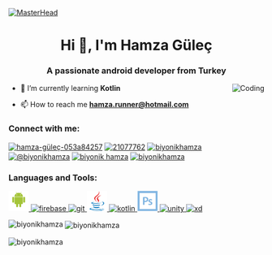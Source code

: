 [![MasterHead]([https://i.pinimg.com/originals/b2/32/55/b2325557a903fdf56b50da4656da9221.gif)](https://blog.bit.ai/wp-content/uploads/2018/09/How-to-Embed-GitHub-Gists-in-Your-Documents-Blog-Banner.png)
<h1 align="center">Hi 👋, I'm Hamza Güleç</h1>
<h3 align="center">A passionate android developer from Turkey</h3>
<img align="Right" alt="Coding" width"400" src="https://i.pinimg.com/originals/b2/32/55/b2325557a903fdf56b50da4656da9221.gif">

- 🌱 I’m currently learning **Kotlin**

- 📫 How to reach me **hamza.runner@hotmail.com**

<h3 align="left">Connect with me:</h3>
<p align="left">
<a href="https://linkedin.com/in/hamza-güleç-053a84257" target="blank"><img align="center" src="https://raw.githubusercontent.com/rahuldkjain/github-profile-readme-generator/master/src/images/icons/Social/linked-in-alt.svg" alt="hamza-güleç-053a84257" height="30" width="40" /></a>
<a href="https://stackoverflow.com/users/21077762" target="blank"><img align="center" src="https://raw.githubusercontent.com/rahuldkjain/github-profile-readme-generator/master/src/images/icons/Social/stack-overflow.svg" alt="21077762" height="30" width="40" /></a>
<a href="https://instagram.com/biyonikhamza" target="blank"><img align="center" src="https://raw.githubusercontent.com/rahuldkjain/github-profile-readme-generator/master/src/images/icons/Social/instagram.svg" alt="biyonikhamza" height="30" width="40" /></a>
<a href="https://medium.com/@biyonikhamza" target="blank"><img align="center" src="https://raw.githubusercontent.com/rahuldkjain/github-profile-readme-generator/master/src/images/icons/Social/medium.svg" alt="@biyonikhamza" height="30" width="40" /></a>
<a href="https://www.youtube.com/c/biyonik hamza" target="blank"><img align="center" src="https://raw.githubusercontent.com/rahuldkjain/github-profile-readme-generator/master/src/images/icons/Social/youtube.svg" alt="biyonik hamza" height="30" width="40" /></a>
<a href="https://discord.gg/biyonikhamza" target="blank"><img align="center" src="https://raw.githubusercontent.com/rahuldkjain/github-profile-readme-generator/master/src/images/icons/Social/discord.svg" alt="biyonikhamza" height="30" width="40" /></a>
</p>

<h3 align="left">Languages and Tools:</h3>
<p align="left"> <a href="https://developer.android.com" target="_blank" rel="noreferrer"> <img src="https://raw.githubusercontent.com/devicons/devicon/master/icons/android/android-original-wordmark.svg" alt="android" width="40" height="40"/> </a> <a href="https://firebase.google.com/" target="_blank" rel="noreferrer"> <img src="https://www.vectorlogo.zone/logos/firebase/firebase-icon.svg" alt="firebase" width="40" height="40"/> </a> <a href="https://git-scm.com/" target="_blank" rel="noreferrer"> <img src="https://www.vectorlogo.zone/logos/git-scm/git-scm-icon.svg" alt="git" width="40" height="40"/> </a> <a href="https://www.java.com" target="_blank" rel="noreferrer"> <img src="https://raw.githubusercontent.com/devicons/devicon/master/icons/java/java-original.svg" alt="java" width="40" height="40"/> </a> <a href="https://kotlinlang.org" target="_blank" rel="noreferrer"> <img src="https://www.vectorlogo.zone/logos/kotlinlang/kotlinlang-icon.svg" alt="kotlin" width="40" height="40"/> </a> <a href="https://www.photoshop.com/en" target="_blank" rel="noreferrer"> <img src="https://raw.githubusercontent.com/devicons/devicon/master/icons/photoshop/photoshop-line.svg" alt="photoshop" width="40" height="40"/> </a> <a href="https://unity.com/" target="_blank" rel="noreferrer"> <img src="https://www.vectorlogo.zone/logos/unity3d/unity3d-icon.svg" alt="unity" width="40" height="40"/> </a> <a href="https://www.adobe.com/products/xd.html" target="_blank" rel="noreferrer"> <img src="https://cdn.worldvectorlogo.com/logos/adobe-xd.svg" alt="xd" width="40" height="40"/> </a> </p>

<p><img align="left" src="https://github-readme-stats.vercel.app/api/top-langs?username=biyonikhamza&show_icons=true&locale=en&layout=compact" alt="biyonikhamza" /></p>

<p>&nbsp;<img align="center" src="https://github-readme-stats.vercel.app/api?username=biyonikhamza&show_icons=true&locale=en" alt="biyonikhamza" /></p>

<p><img align="center" src="https://github-readme-streak-stats.herokuapp.com/?user=biyonikhamza&" alt="biyonikhamza" /></p>
